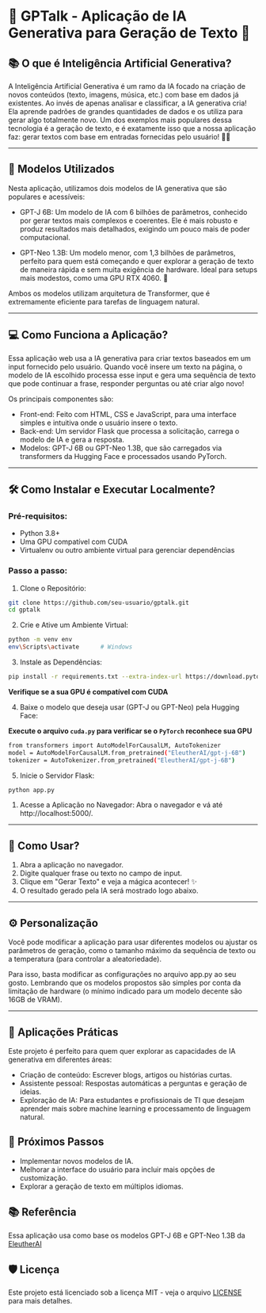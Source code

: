 # 🚀 GPTalk - Aplicação de IA Generativa para Geração de Texto 🎉

## 📚 O que é Inteligência Artificial Generativa?
A Inteligência Artificial Generativa é um ramo da IA focado na criação de novos conteúdos (texto, imagens, música, etc.) com base em dados já existentes. Ao invés de apenas analisar e classificar, a IA generativa cria! Ela aprende padrões de grandes quantidades de dados e os utiliza para gerar algo totalmente novo. Um dos exemplos mais populares dessa tecnologia é a geração de texto, e é exatamente isso que a nossa aplicação faz: gerar textos com base em entradas fornecidas pelo usuário! 📝🤖

---

## 🤔 Modelos Utilizados
Nesta aplicação, utilizamos dois modelos de IA generativa que são populares e acessíveis:

 - GPT-J 6B: Um modelo de IA com 6 bilhões de parâmetros, conhecido por gerar textos mais complexos e coerentes. Ele é mais robusto e produz resultados mais detalhados, exigindo um pouco mais de poder computacional.

 - GPT-Neo 1.3B: Um modelo menor, com 1,3 bilhões de parâmetros, perfeito para quem está começando e quer explorar a geração de texto de maneira rápida e sem muita exigência de hardware. Ideal para setups mais modestos, como uma GPU RTX 4060. 🚀

Ambos os modelos utilizam arquitetura de Transformer, que é extremamente eficiente para tarefas de linguagem natural.

---

## 💻 Como Funciona a Aplicação?
Essa aplicação web usa a IA generativa para criar textos baseados em um input fornecido pelo usuário. Quando você insere um texto na página, o modelo de IA escolhido processa esse input e gera uma sequência de texto que pode continuar a frase, responder perguntas ou até criar algo novo!

Os principais componentes são:

 - Front-end: Feito com HTML, CSS e JavaScript, para uma interface simples e intuitiva onde o usuário insere o texto.
 - Back-end: Um servidor Flask que processa a solicitação, carrega o modelo de IA e gera a resposta.
 - Modelos: GPT-J 6B ou GPT-Neo 1.3B, que são carregados via transformers da Hugging Face e processados usando PyTorch.

---

## 🛠️ Como Instalar e Executar Localmente?
### Pré-requisitos:

 - Python 3.8+
 - Uma GPU compatível com CUDA
 - Virtualenv ou outro ambiente virtual para gerenciar dependências

### Passo a passo:

 1. Clone o Repositório:

 ```bash
 git clone https://github.com/seu-usuario/gptalk.git
 cd gptalk
 ```

 2. Crie e Ative um Ambiente Virtual:

 ```bash
 python -m venv env
 env\Scripts\activate      # Windows
 ```
 3. Instale as Dependências:

 ```bash
 pip install -r requirements.txt --extra-index-url https://download.pytorch.org/whl/cu118
 ```
 **Verifique se a sua GPU é compatível com CUDA**

 4. Baixe o modelo que deseja usar (GPT-J ou GPT-Neo) pela Hugging Face:

 **Execute o arquivo `cuda.py` para verificar se o `PyTorch` reconhece sua GPU**

 ```bash
 from transformers import AutoModelForCausalLM, AutoTokenizer
 model = AutoModelForCausalLM.from_pretrained("EleutherAI/gpt-j-6B")
 tokenizer = AutoTokenizer.from_pretrained("EleutherAI/gpt-j-6B")
```

 5. Inicie o Servidor Flask:

 ```bash
 python app.py
 ```

 1. Acesse a Aplicação no Navegador: Abra o navegador e vá até http://localhost:5000/.

---

## 🌟 Como Usar?

 1. Abra a aplicação no navegador.
 2. Digite qualquer frase ou texto no campo de input.
 3. Clique em "Gerar Texto" e veja a mágica acontecer! ✨
 4. O resultado gerado pela IA será mostrado logo abaixo.

---

## ⚙️ Personalização
Você pode modificar a aplicação para usar diferentes modelos ou ajustar os parâmetros de geração, como o tamanho máximo da sequência de texto ou a temperatura (para controlar a aleatoriedade).

Para isso, basta modificar as configurações no arquivo app.py ao seu gosto.
Lembrando que os modelos propostos são simples por conta da limitação de hardware (o mínimo indicado para um modelo decente são 16GB de VRAM).

---

## 🎯 Aplicações Práticas
Este projeto é perfeito para quem quer explorar as capacidades de IA generativa em diferentes áreas:

 - Criação de conteúdo: Escrever blogs, artigos ou histórias curtas.
 - Assistente pessoal: Respostas automáticas a perguntas e geração de ideias.
 - Exploração de IA: Para estudantes e profissionais de TI que desejam aprender mais sobre machine learning e processamento de linguagem natural.


## 🏁 Próximos Passos

 - Implementar novos modelos de IA.
 - Melhorar a interface do usuário para incluir mais opções de customização.
 - Explorar a geração de texto em múltiplos idiomas.

## 📚 Referência

Essa aplicação usa como base os modelos GPT-J 6B e GPT-Neo 1.3B da [EleutherAI](https://github.com/EleutherAI/gpt-neo)

## 🛡️ Licença
Este projeto está licenciado sob a licença MIT - veja o arquivo [LICENSE](LICENSE.txt) para mais detalhes.